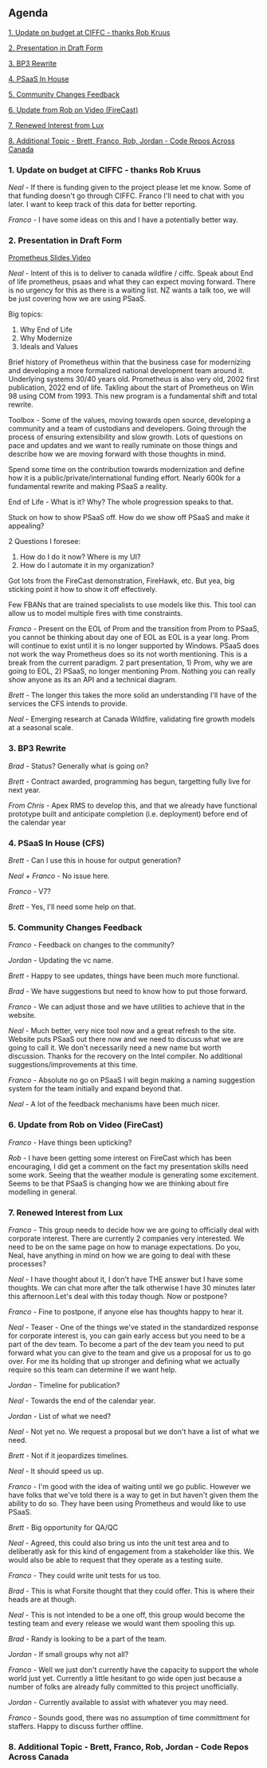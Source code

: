 ## Agenda
[1. Update on budget at CIFFC - thanks Rob Kruus](#1-update-on-budget-at-ciffc---thanks-rob-kruus)

[2. Presentation in Draft Form](#2-presentation-in-draft-form)

[3. BP3 Rewrite](#3-bp3-rewrite)

[4. PSaaS In House](#4-psaas-in-house)

[5. Community Changes Feedback](#5-community-changes-feedback)

[6. Update from Rob on Video (FireCast)](#6-update-from-rob-on-video-firecast)

[7. Renewed Interest from Lux](#7-renewed-interest-from-lux)

[8. Additional Topic - Brett, Franco, Rob, Jordan - Code Repos Across Canada](#8-additional-topic---brett-franco-rob-jordan---code-repos-across-canada)

### 1. Update on budget at CIFFC - thanks Rob Kruus
_Neal_ - If there is funding given to the project please let me know. Some of that funding doesn't go through CIFFC. Franco I'll need to chat with you later. I want to keep track of this data for better reporting.

_Franco_ - I have some ideas on this and I have a potentially better way.

### 2. Presentation in Draft Form

[Prometheus Slides Video]({./Video/PSaaS_Meeting_Prometheus.mp4} "Prometheus Slides Video")

_Neal_ - Intent of this is to deliver to canada wildfire / ciffc. Speak about End of life prometheus, psaas and what they can expect moving forward. There is no urgency for this as there is a waiting list. NZ wants a talk too, we will be just covering how we are using PSaaS. 

Big topics:

1) Why End of Life
2) Why Modernize
3) Ideals and Values

Brief history of Prometheus within that the business case for modernizing and developing a more formalized national development team around it. Underlying systems 30/40 years old. Prometheus is also very old, 2002 first publication, 2022 end of life. Takling about the start of Prometheus on Win 98 using COM from 1993. This new program is a fundamental shift and total rewrite.

Toolbox - Some of the values, moving towards open source, developing a community and a team of custodians and developers. Going through the process of ensuring extensibility and slow growth. Lots of questions on pace and updates and we want to really ruminate on those things and describe how we are moving forward with those thoughts in mind. 

Spend some time on the contribution towards modernization and define how it is a public/private/international funding effort. Nearly 600k for a fundamental rewrite and making PSaaS a reality.

End of Life - What is it? Why? The whole progression speaks to that. 

Stuck on how to show PSaaS off. How do we show off PSaaS and make it appealing?

2 Questions I foresee:
1) How do I do it now? Where is my UI?
2) How do I automate it in my organization?

Got lots from the FireCast demonstration, FireHawk, etc. But yea, big sticking point it how to show it off effectively.

Few FBANs that are trained specialists to use models like this. This tool can allow us to model multiple fires with time constraints.

_Franco_ - Present on the EOL of Prom and the transition from Prom to PSaaS, you cannot be thinking about day one of EOL as EOL is a year long. Prom will continue to exist until it is no longer supported by Windows. PSaaS does not work the way Prometheus does so its not worth mentioning. This is a break from the current paradigm. 2 part presentation, 1) Prom, why we are going to EOL, 2) PSaaS, no longer mentioning Prom. Nothing you can really show anyone as its an API and a technical diagram. 

_Brett_ - The longer this takes the more solid an understanding I'll have of the services the CFS intends to provide.

_Neal_ - Emerging research at Canada Wildfire, validating fire growth models at a seasonal scale.



### 3. BP3 Rewrite
_Brad_ - Status? Generally what is going on?

_Brett_ - Contract awarded, programming has begun, targetting fully live for next year.

_From Chris_ - Apex RMS to develop this, and that we already have functional prototype built and anticipate completion (i.e. deployment) before end of the calendar year

### 4. PSaaS In House (CFS)
_Brett_ - Can I use this in house for output generation?

_Neal + Franco_ - No issue here.

_Franco_ - V7?

_Brett_ - Yes, I'll need some help on that.

### 5. Community Changes Feedback
_Franco_ - Feedback on changes to the community?

_Jordan_ - Updating the vc name.

_Brett_ - Happy to see updates, things have been much more functional.

_Brad_ - We have suggestions but need to know how to put those forward.

_Franco_ - We can adjust those and we have utilities to achieve that in the website.

_Neal_ - Much better, very nice tool now and a great refresh to the site. Website puts PSaaS out there now and we need to discuss what we are going to call it. We don't necessarily need a new name but worth discussion. Thanks for the recovery on the Intel compiler. No additional suggestions/improvements at this time.

_Franco_ - Absolute no go on PSaaS I will begin making a naming suggestion system for the team initially and expand beyond that.

_Neal_ - A lot of the feedback mechanisms have been much nicer.

### 6. Update from Rob on Video (FireCast)
_Franco_ - Have things been upticking?

_Rob_ - I have been getting some interest on FireCast which has been encouraging, I did get a comment on the fact my presentation skills need some work. Seeing that the weather module is generating some excitement. Seems to be that PSaaS is changing how we are thinking about fire modelling in general.

### 7. Renewed Interest from Lux
_Franco_ - This group needs to decide how we are going to officially deal with corporate interest. There are currently 2 companies very interested. We need to be on the same page on how to manage expectations. Do you, Neal, have anything in mind on how we are going to deal with these processes?

_Neal_ - I have thought about it, I don't have THE answer but I have some thoughts. We can chat more after the talk otherwise I have 30 minutes later this afternoon.Let's deal with this today though. Now or postpone?

_Franco_ - Fine to postpone, if anyone else has thoughts happy to hear it.

_Neal_ - Teaser - One of the things we've stated in the standardized response for corporate interest is, you can gain early access but you need to be a part of the dev team. To become a part of the dev team you need to put forward what you can give to the team and give us a proposal for us to go over. For me its holding that up stronger and defining what we actually require so this team can determine if we want help. 

_Jordan_ - Timeline for publication?

_Neal_ - Towards the end of the calendar year.

_Jordan_ - List of what we need?

_Neal_ - Not yet no. We request a proposal but we don't have a list of what we need.

_Brett_ - Not if it jeopardizes timelines.

_Neal_ - It should speed us up.

_Franco_ - I'm good with the idea of waiting until we go public. However we have folks that we've told there is a way to get in but haven't given them the ability to do so. They have been using Prometheus and would like to use PSaaS. 

_Brett_ - Big opportunity for QA/QC

_Neal_ - Agreed, this could also bring us into the unit test area and to deliberatly ask for this kind of engagement from a stakeholder like this. We would also be able to request that they operate as a testing suite.

_Franco_ - They could write unit tests for us too.

_Brad_ - This is what Forsite thought that they could offer. This is where their heads are at though. 

_Neal_ - This is not intended to be a one off, this group would become the testing team and every release we would want them spooling this up.

_Brad_ - Randy is looking to be a part of the team.

_Jordan_ - If small groups why not all?

_Franco_ - Well we just don't currently have the capacity to support the whole world just yet. Currently a little hesitant to go wide open just because a number of folks are already fully committed to this project unofficially.

_Jordan_ - Currently available to assist with whatever you may need.

_Franco_ - Sounds good, there was no assumption of time committment for staffers. Happy to discuss further offline.

### 8. Additional Topic - Brett, Franco, Rob, Jordan - Code Repos Across Canada

